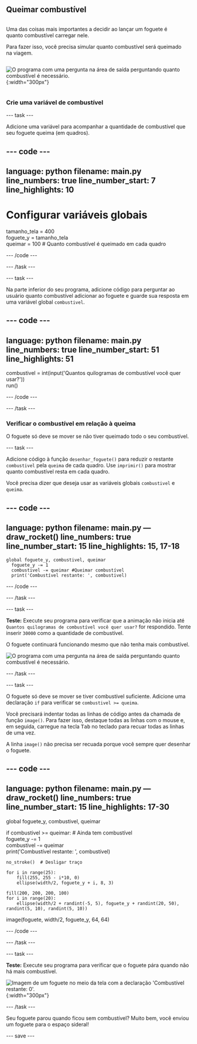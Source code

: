 ## Queimar combustível

<div style="display: flex; flex-wrap: wrap">
<div style="flex-basis: 200px; flex-grow: 1; margin-right: 15px;">

Uma das coisas mais importantes a decidir ao lançar um foguete é quanto combustível carregar nele. 

Para fazer isso, você precisa simular quanto combustível será queimado na viagem.
</div>

![O programa com uma pergunta na área de saída perguntando quanto combustível é necessário.](images/burn_question_full.png){:width="300px"}

</div>

### Crie uma variável de combustível

--- task ---

Adicione uma variável para acompanhar a quantidade de combustível que seu foguete queima (em quadros).

--- code ---
---
language: python
filename: main.py
line_numbers: true
line_number_start: 7 
line_highlights: 10
---

# Configurar variáveis globais
tamanho_tela = 400   
foguete_y = tamanho_tela  
queimar = 100 # Quanto combustível é queimado em cada quadro

--- /code ---

--- /task ---


--- task ---

Na parte inferior do seu programa, adicione código para perguntar ao usuário quanto combustível adicionar ao foguete e guarde sua resposta em uma variável global `combustivel`.

--- code ---
---
language: python
filename: main.py 
line_numbers: true
line_number_start: 51
line_highlights: 51
---

combustivel = int(input('Quantos quilogramas de combustível você quer usar?'))   
run()

--- /code ---

--- /task ---

### Verificar o combustível em relação à queima

O foguete só deve se mover se não tiver queimado todo o seu combustível.

--- task ---

Adicione código à função `desenhar_foguete()` para reduzir o restante `combustivel` pela `queima` de cada quadro. Use `imprimir()` para mostrar quanto combustível resta em cada quadro.

Você precisa dizer que deseja usar as variáveis globais `combustivel` e `queima`.

--- code ---
---
language: python
filename: main.py — draw_rocket()
line_numbers: true
line_number_start: 15 
line_highlights: 15, 17-18
---

    global foguete_y, combustivel, queimar
      foguete_y -= 1
      combustivel -= queimar #Queimar combustível
      print('Combustível restante: ', combustivel)

--- /code ---

--- /task ---

--- task ---

**Teste:** Execute seu programa para verificar que a animação não inicia até `Quantos quilogramas de combustível você quer usar?` for respondido. Tente inserir `30000` como a quantidade de combustível.

O foguete continuará funcionando mesmo que não tenha mais combustível.

![O programa com uma pergunta na área de saída perguntando quanto combustível é necessário.](images/burn_question.png)

--- /task ---

--- task ---

O foguete só deve se mover se tiver combustível suficiente. Adicione uma declaração `if` para verificar se `combustivel >= queima`.

Você precisará indentar todas as linhas de código antes da chamada de função `image()`. Para fazer isso, destaque todas as linhas com o mouse e, em seguida, carregue na tecla <kbd>Tab</kbd> no teclado para recuar todas as linhas de uma vez.

A linha `image()` não precisa ser recuada porque você sempre quer desenhar o foguete.

--- code ---
---
language: python
filename: main.py — draw_rocket()
line_numbers: true
line_number_start: 15
line_highlights: 17-30
---

global foguete_y, combustivel, queimar  

if combustivel >= queimar:  # Ainda tem combustível   
    foguete_y -= 1   
    combustivel -= queimar   
    print('Combustível restante: ', combustivel)   

    no_stroke()  # Desligar traço   

    for i in range(25):   
        fill(255, 255 - i*10, 0)   
        ellipse(width/2, foguete_y + i, 8, 3)    

    fill(200, 200, 200, 100)   
    for i in range(20):   
        ellipse(width/2 + randint(-5, 5), foguete_y + randint(20, 50), randint(5, 10), randint(5, 10))   

image(foguete, width/2, foguete_y, 64, 64)

--- /code ---

--- /task ---

--- task ---

**Teste:** Execute seu programa para verificar que o foguete pára quando não há mais combustível.

![Imagem de um foguete no meio da tela com a declaração 'Combustível restante: 0'.](images/burn_empty.png){:width="300px"}

--- /task ---

Seu foguete parou quando ficou sem combustível? Muito bem, você enviou um foguete para o espaço sideral!

--- save ---

